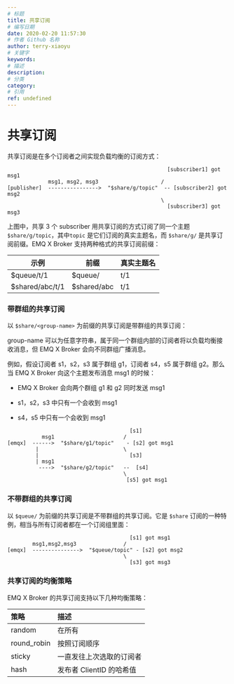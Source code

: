 ```yaml
---
# 标题
title: 共享订阅
# 编写日期
date: 2020-02-20 11:57:30
# 作者 Github 名称
author: terry-xiaoyu
# 关键字
keywords:
# 描述
description:
# 分类
category: 
# 引用
ref: undefined
---
```


# 共享订阅

共享订阅是在多个订阅者之间实现负载均衡的订阅方式：

```
                                                   [subscriber1] got msg1
             msg1, msg2, msg3                    /
[publisher]  ---------------->  "$share/g/topic"  -- [subscriber2] got msg2
                                                 \
                                                   [subscriber3] got msg3
```

上图中，共享 3 个 subscriber 用共享订阅的方式订阅了同一个主题 `$share/g/topic`，其中`topic` 是它们订阅的真实主题名，而  `$share/g/` 是共享订阅前缀。EMQ X Broker 支持两种格式的共享订阅前缀：

| 示例            | 前缀        | 真实主题名 |
| --------------- | ----------- | ---------- |
| $queue/t/1      | $queue/     | t/1        |
| $shared/abc/t/1 | $shared/abc | t/1        |

### 带群组的共享订阅

以 `$share/<group-name>` 为前缀的共享订阅是带群组的共享订阅：

group-name 可以为任意字符串，属于同一个群组内部的订阅者将以负载均衡接收消息，但 EMQ X Broker 会向不同群组广播消息。

例如，假设订阅者 s1，s2，s3 属于群组 g1，订阅者 s4，s5 属于群组 g2。那么当 EMQ X Broker 向这个主题发布消息 msg1 的时候：

- EMQ X Broker 会向两个群组 g1 和 g2 同时发送 msg1

- s1，s2，s3 中只有一个会收到 msg1
- s4，s5 中只有一个会收到 msg1

```
                                       [s1]
           msg1                      /
[emqx]  ------>  "$share/g1/topic"    - [s2] got msg1
         |                           \
         |                             [s3]
         | msg1
          ---->  "$share/g2/topic"   --  [s4]
                                     \
                                      [s5] got msg1
```

### 不带群组的共享订阅

以 `$queue/` 为前缀的共享订阅是不带群组的共享订阅。它是 `$share` 订阅的一种特例，相当与所有订阅者都在一个订阅组里面：

```
                                       [s1] got msg1
        msg1,msg2,msg3               /
[emqx]  --------------->  "$queue/topic" - [s2] got msg2
                                     \
                                       [s3] got msg3
```

### 共享订阅的均衡策略

EMQ X Broker 的共享订阅支持以下几种均衡策略：

|    策略     |           描述           |
| :---------- | :----------------------- |
| random      | 在所有                   |
| round_robin | 按照订阅顺序             |
| sticky      | 一直发往上次选取的订阅者 |
| hash        | 发布者 ClientID 的哈希值 |
